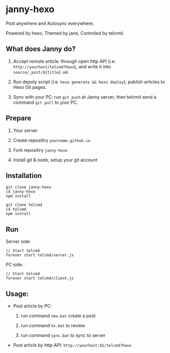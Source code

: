 # janny-hexo

Post anywhere and Autosync everywhere.

Powered by hexo, Themed by jane, Controled by telcmd.

## What does Janny do?

1. Accept remote article: through open http API (i.e. `http://yourhost/telcmd?hexo`), and write it into `source/_post/${title}.md`. 

2. Run depoly script (i.e. `hexo generate && hexo deploy`), publish articles to Hexo Git pages.

3. Sync with your PC: run `git push` at Janny server, then telcmd send a command `git pull` to your PC. 


## Prepare

1. Your server

2. Create repositiry `yourname.github.io`

3. Fork repositiry `janny-hexo`

4. Install git & node, setup your git account

## Installation

```
git clone janny-hexo
cd janny-hexo
npm install

git clone telcmd
cd telcmd
npm install
```

## Run

Server side:

```
// Start telcmd
forever start telcmd/server.js
```

PC side:

```
// Start telcmd
forever start telcmd/client.js
```

## Usage:

 - Post article by PC: 
 
     1. run command `new.bat` create a post
	 
	 2. run command `hx.bat` to review
	 
	 3. run command `sync.bat` to sync to server 
	 
 - Post article by http API: `http://yourhost:81/telcmd?hexo`

